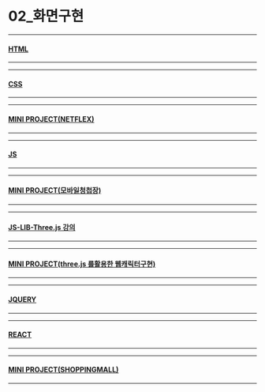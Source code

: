 # 02_화면구현

---
#### [HTML](./HTML/01html.md)
---
---
#### [CSS](./02css.md)
---
---
#### [MINI PROJECT(NETFLEX)](./03minipj_netflex.md)
---
---
#### [JS](./04js.md)
---
---
#### [MINI PROJECT(모바일청첩장)](./05minipj_wedding.md)
---
---
#### [JS-LIB-Three.js 강의](https://www.youtube.com/watch?v=ZGACJosABBw&list=PLe6NQuuFBu7HqxY10b6gNu6iisT2-rZv-&index=1)
---
---
#### [MINI PROJECT(three.js 를활용한 웹캐릭터구현)](./webChar.md)
---
---
#### [JQUERY](./06jquery.md)
---
---
#### [REACT](./07react.md)
---
---
#### [MINI PROJECT(SHOPPINGMALL)](./08shopping.md)
---







